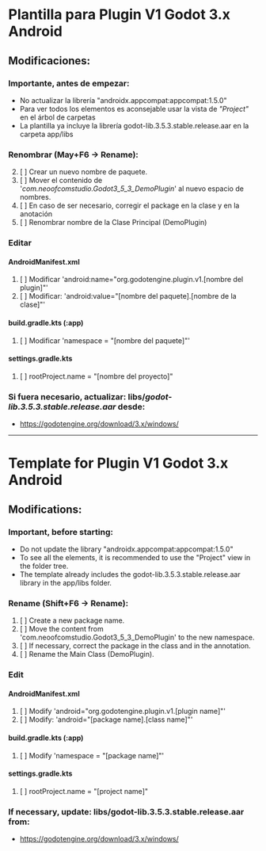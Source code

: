 # Plantilla para Plugin V1 Godot 3.x Android

## Modificaciones:

### Importante, antes de empezar:
* No actualizar la librería "androidx.appcompat:appcompat:1.5.0"
* Para ver todos los elementos es aconsejable usar la vista de _"Project"_  en el árbol de carpetas
* La plantilla ya incluye la librería godot-lib.3.5.3.stable.release.aar en la carpeta app/libs

### Renombrar (May+F6 -> Rename):

2. [ ] Crear un nuevo nombre de paquete.
3. [ ] Mover el contenido de '_com.neoofcomstudio.Godot3_5_3_DemoPlugin_' al nuevo espacio de nombres.
4. [ ] En caso de ser necesario, corregir el package en la clase y en la anotación
5. [ ] Renombrar nombre de la Clase Principal (DemoPlugin)

### Editar 

#### AndroidManifest.xml
1. [ ] Modificar 'android:name="org.godotengine.plugin.v1.[nombre del plugin]"'
2. [ ] Modificar: 'android:value="[nombre del paquete].[nombre de la clase]"'
#### build.gradle.kts  (:app)
1. [ ] Modificar 'namespace = "[nombre del paquete]"'

#### settings.gradle.kts
1. [ ] rootProject.name = "[nombre del proyecto]"

### Si fuera necesario, actualizar: libs/_godot-lib.3.5.3.stable.release.aar_ desde:

* https://godotengine.org/download/3.x/windows/

------------------------------------------------------------------------------------------
# Template for Plugin V1 Godot 3.x Android
## Modifications:
### Important, before starting:
* Do not update the library "androidx.appcompat:appcompat:1.5.0"
* To see all the elements, it is recommended to use the "Project" view in the folder tree.
* The template already includes the godot-lib.3.5.3.stable.release.aar library in the app/libs folder.
### Rename (Shift+F6 -> Rename):
1. [ ] Create a new package name.
2. [ ] Move the content from 'com.neoofcomstudio.Godot3_5_3_DemoPlugin' to the new namespace.
3. [ ] If necessary, correct the package in the class and in the annotation.
4. [ ] Rename the Main Class (DemoPlugin).
### Edit
#### AndroidManifest.xml
1. [ ] Modify 'android="org.godotengine.plugin.v1.[plugin name]"'
2. [ ] Modify: 'android="[package name].[class name]"'
#### build.gradle.kts (:app)
1. [ ] Modify 'namespace = "[package name]"'
#### settings.gradle.kts
1. [ ] rootProject.name = "[project name]"
### If necessary, update: libs/godot-lib.3.5.3.stable.release.aar from:
* https://godotengine.org/download/3.x/windows/
